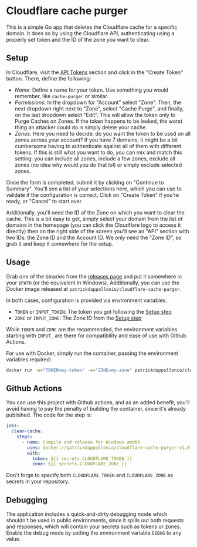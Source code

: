 # Cloudflare cache purger

This is a simple Go app that deletes the Cloudflare cache for a specific domain.
It does so by using the Cloudflare API, authenticating using a properly set
token and the ID of the zone you want to clear.

## Setup

In Cloudflare, visit the [API Tokens](https://dash.cloudflare.com/profile/api-tokens)
section and click in the "Create Token" button. There, define the following:

* *Name:* Define a name for your token. Use something you would remember, like
    `cache-purger` or similar.
* *Permissions:* In the dropdown for "Account" select "Zone". Then, the next
    dropdown right next to "Zone", select "Cache Purge", and finally, on the
    last dropdown select "Edit". This will allow the token only to Purge Caches
    on Zones. If the token happens to be leaked, the worst thing an attacker
    could do is simply delete your cache.
* *Zones:* Here you need to decide: do you want the token to be used on all
    zones across your account? If you have 7 domains, it might be a bit
    cumbersome having to authenticate against all of them with different tokens.
    If this is still what you want to do, you can mix and match this setting:
    you can include all zones, include a few zones, exclude all zones (no idea
    why would you do that lol) or simply exclude selected zones.

Once the form is completed, submit it by clicking on "Continue to Summary".
You'll see a list of your selections here, which you can use to validate if the
configuration is correct. Click on "Create Token" if you're ready, or "Cancel"
to start over.

Additionally, you'll need the ID of the Zone on which you want to clear the
cache. This is a bit easy to get, simply select your domain from the list of
domains in the homepage (you can click the Cloudflare logo to access it directly)
then on the right side of the screen you'll see an "API" section with two IDs:
the Zone ID and the Account ID. We only need the "Zone ID", so grab it and keep
it somewhere for the setup.

## Usage

Grab one of the binaries from the [releases page](/releases) and put it
somewhere in your `$PATH` (or the equivalent in Windows). Additionally, you can
use the Docker image released at `patrickdappollonio/cloudflare-cache-purger`.

In both cases, configuration is provided via environment variables:

* `TOKEN` or `INPUT_TOKEN`: The token you got following the [Setup step](#setup)
* `ZONE` or `INPUT_ZONE`: The Zone ID from the [Setup step](#setup)

While `TOKEN` and `ZONE` are the recommended, the environment variables starting
with `INPUT_` are there for compatibility and ease of use with Github Actions.

For use with Docker, simply run the container, passing the environment variables
required:

```bash
docker run -e="TOKEN=my-token" -e="ZONE=my-zone" patrickdappollonio/cloudflare-cache-purger
```

## Github Actions

You can use this project with Github actions, and as an added benefit, you'll
avoid having to pay the penalty of building the container, since it's already
published. The code for the step is:

```yaml
jobs:
  clear-cache:
    steps:
      - name: Compile and release for Windows amd64
        uses: docker://patrickdappollonio/cloudflare-cache-purger:v1.0.0
        with:
          token: ${{ secrets.CLOUDFLARE_TOKEN }}
          zone: ${{ secrets.CLOUDFLARE_ZONE }}
```

Don't forge to specify both `CLOUDFLARE_TOKEN` and `CLOUDFLARE_ZONE` as secrets
in your repository.

## Debugging

The application includes a quick-and-dirty debugging mode which shouldn't be
used in public environments, since it spills out both requests and responses,
which will contain your secrets such as tokens or zones. Enable the debug mode
by setting the environment variable `DEBUG` to any value.
